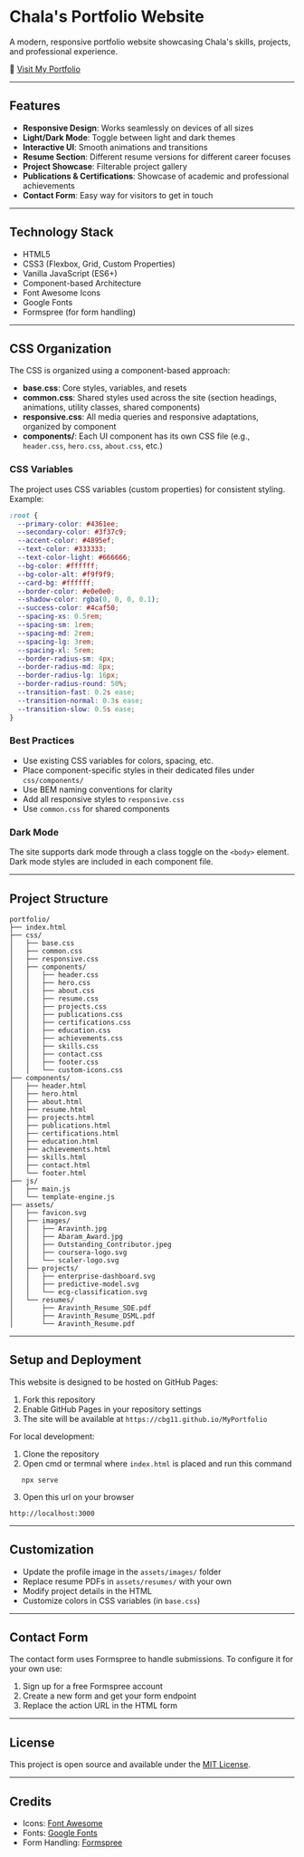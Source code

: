 # Chala's Portfolio Website

A modern, responsive portfolio website showcasing Chala's skills, projects, and professional experience.

🔗 [Visit My Portfolio](https://cbg11.github.io/MyPortfolio/)

---

## Features

- **Responsive Design**: Works seamlessly on devices of all sizes
- **Light/Dark Mode**: Toggle between light and dark themes
- **Interactive UI**: Smooth animations and transitions
- **Resume Section**: Different resume versions for different career focuses
- **Project Showcase**: Filterable project gallery
- **Publications & Certifications**: Showcase of academic and professional achievements
- **Contact Form**: Easy way for visitors to get in touch

---

## Technology Stack

- HTML5
- CSS3 (Flexbox, Grid, Custom Properties)
- Vanilla JavaScript (ES6+)
- Component-based Architecture
- Font Awesome Icons
- Google Fonts
- Formspree (for form handling)

---

## CSS Organization

The CSS is organized using a component-based approach:

- **base.css**: Core styles, variables, and resets
- **common.css**: Shared styles used across the site (section headings, animations, utility classes, shared components)
- **responsive.css**: All media queries and responsive adaptations, organized by component
- **components/**: Each UI component has its own CSS file (e.g., `header.css`, `hero.css`, `about.css`, etc.)

### CSS Variables

The project uses CSS variables (custom properties) for consistent styling. Example:

```css
:root {
  --primary-color: #4361ee;
  --secondary-color: #3f37c9;
  --accent-color: #4895ef;
  --text-color: #333333;
  --text-color-light: #666666;
  --bg-color: #ffffff;
  --bg-color-alt: #f9f9f9;
  --card-bg: #ffffff;
  --border-color: #e0e0e0;
  --shadow-color: rgba(0, 0, 0, 0.1);
  --success-color: #4caf50;
  --spacing-xs: 0.5rem;
  --spacing-sm: 1rem;
  --spacing-md: 2rem;
  --spacing-lg: 3rem;
  --spacing-xl: 5rem;
  --border-radius-sm: 4px;
  --border-radius-md: 8px;
  --border-radius-lg: 16px;
  --border-radius-round: 50%;
  --transition-fast: 0.2s ease;
  --transition-normal: 0.3s ease;
  --transition-slow: 0.5s ease;
}
```

### Best Practices

- Use existing CSS variables for colors, spacing, etc.
- Place component-specific styles in their dedicated files under `css/components/`
- Use BEM naming conventions for clarity
- Add all responsive styles to `responsive.css`
- Use `common.css` for shared components

### Dark Mode

The site supports dark mode through a class toggle on the `<body>` element. Dark mode styles are included in each component file.

---

## Project Structure

```
portfolio/
├── index.html
├── css/
│   ├── base.css
│   ├── common.css
│   ├── responsive.css
│   ├── components/
│   │   ├── header.css
│   │   ├── hero.css
│   │   ├── about.css
│   │   ├── resume.css
│   │   ├── projects.css
│   │   ├── publications.css
│   │   ├── certifications.css
│   │   ├── education.css
│   │   ├── achievements.css
│   │   ├── skills.css
│   │   ├── contact.css
│   │   ├── footer.css
│   │   └── custom-icons.css
├── components/
│   ├── header.html
│   ├── hero.html
│   ├── about.html
│   ├── resume.html
│   ├── projects.html
│   ├── publications.html
│   ├── certifications.html
│   ├── education.html
│   ├── achievements.html
│   ├── skills.html
│   ├── contact.html
│   └── footer.html
├── js/
│   ├── main.js
│   └── template-engine.js
├── assets/
│   ├── favicon.svg
│   ├── images/
│   │   ├── Aravinth.jpg
│   │   ├── Abaram_Award.jpg
│   │   ├── Outstanding_Contributor.jpeg
│   │   ├── coursera-logo.svg
│   │   └── scaler-logo.svg
│   ├── projects/
│   │   ├── enterprise-dashboard.svg
│   │   ├── predictive-model.svg
│   │   └── ecg-classification.svg
│   └── resumes/
│       ├── Aravinth_Resume_SDE.pdf
│       ├── Aravinth_Resume_DSML.pdf
│       └── Aravinth_Resume.pdf
```

---

## Setup and Deployment

This website is designed to be hosted on GitHub Pages:

1. Fork this repository
2. Enable GitHub Pages in your repository settings
3. The site will be available at `https://cbg11.github.io/MyPortfolio`

For local development:

1. Clone the repository
2. Open cmd or termnal where `index.html` is placed and run this command
```
   npx serve
```
3. Open this url on your browser
```
http://localhost:3000
```

---

## Customization

- Update the profile image in the `assets/images/` folder
- Replace resume PDFs in `assets/resumes/` with your own
- Modify project details in the HTML
- Customize colors in CSS variables (in `base.css`)

---

## Contact Form

The contact form uses Formspree to handle submissions. To configure it for your own use:

1. Sign up for a free Formspree account
2. Create a new form and get your form endpoint
3. Replace the action URL in the HTML form

---

## License

This project is open source and available under the [MIT License](LICENSE).

---

## Credits

- Icons: [Font Awesome](https://fontawesome.com/)
- Fonts: [Google Fonts](https://fonts.google.com/)
- Form Handling: [Formspree](https://formspree.io/)

